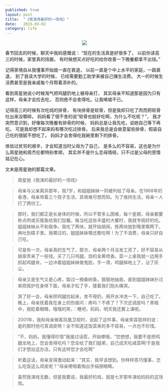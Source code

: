 ```yaml
---
published: true
layout: post
title:  "《我演得最好的一场戏》"
date:   2015-03-02
category: life
---
```


<center>
<img src="http://7viirv.com1.z0.glb.clouddn.com/dahuaxiyou.jpg" class="photo"></img>
</center>

春节回去的时候，聊天中我妈感慨说：
“现在的生活真是好很多了，
以前你读高三的时候，家里真的拮据，
有时候想买点好吃的给你改善一下晚餐都拿不出钱。”

记得家境自从我懂事开始就一直在衰退，
以前一直是个中上水平的家庭，一路衰退，
到了我读大学的时候，
已经需要勤工助学来被自己赚生活费。
大一的时候生活费甚至是我亲戚每个月帮着添补的。

看到周星驰说小时候淘气把鸡腿扔地上被母亲打，
其实母亲不知道那是因为只有这样，母亲才会捡去吃，
否则绝不会舍得吃。让我唏嘘不已。

记得高三的时候有次吃炖的排骨，
有块排骨是软骨，但是我却只吃了肉而把软骨吐出来没嚼碎。
妈妈看了很不舍的说“软骨也挺好吃啊，为什么不吃呢？”，
我才突然意识到，好像每次晚餐有排骨的时候，
妈妈总是让我先吃，说她自己等下再吃。
可是我却想不起来妈有哪次吃过排骨。
后来我总是会故意留些排骨，假装自己吃的很腻不想吃了。
妈妈才会舍得吃我碗里剩下的排骨。

体验过贫穷的艰辛，才会知道当时父母为了自己，
是多么的不容易，这也是为什么周星驰和周杰伦都特别孝顺，
其实并不是什么恋母情结，只不过是父母的恩情铭记在心。

文末是周星驰的那篇文章。

> 周星驰《我演的最好的一场戏》

> 母亲与父亲离异那年，我7岁，和姐姐妹妹一同被判给了母亲。在1968年的香港，母亲带着三个孩子生活，其艰难可想而知。为了维持生活，母亲一人打了两份工。 

> 那时，我们都正是长身体的时候，所以不管多么困难，每个星期，母亲都要称点肉或买尾鱼给我们加餐。每当吃这些丰盛的大餐时，我就专挑好的吃。姐姐妹妹从不和我争。我吃了两块，就开始胡闹，拣两块放到嘴里嚼两下，再吐到碟子里。我嚼过的，姐姐妹妹哪还敢吃啊！为了不浪费，母亲只好自己吃。 

> 可是有一次，母亲真的生气了。那次，母亲两个月没发工资了，好不容易从娘家弄来了一些钱，买了几只鸡腿，烧的金黄喷香。菜一上桌我就一边用手抓起鸡腿肯，一边冲着姐姐妹妹做鬼脸，手一滑，鸡腿掉地上了，沾了灰尘。 

> 母亲又是生气又是心疼，取过一根桑树条，狠狠地抽我，直到姐姐妹妹扑过来把我护在身体下面，母亲才松了手，搂着我们抱头痛哭。 

> 哭了好一会，母亲把鸡腿捡起来，舍不得扔，用开水冲洗一下，自己吃了。晚上，母亲抚着我在身上的伤痕问：疼吗？不疼了？下次还调皮吗？黑暗中，我眨着眼睛，嘻嘻的笑，：睡吧，妈妈，明天我还要上课呢。 

> 2001年，我和母亲做客凤凰卫视时，说起了这件事，母亲笑容慈祥的说：是的那时他可真调皮啊！全不知道这饭菜来的多不容易，一点也不珍惜。 

> “不，妈妈，我懂得珍惜”我接过话茬，开始哽咽，“您想想，我要不是把鸡腿龙地上，您会舍得吃吗？您全给了我们姐弟，自己成天吃咸菜啊!于是我们才想出这办法，只有这样您才会吃啊” 

> 听着这话，母亲变得激动起来：“其实，我早该想到。你样样乖巧懂事，怎么吃饭这么顽皮呢？”母亲哽咽着掏出手绢擦眼睛。 

> 虽然我演戏无数，但是我要说，我最好的戏，就是七岁那年演给妈妈的这场戏。 
